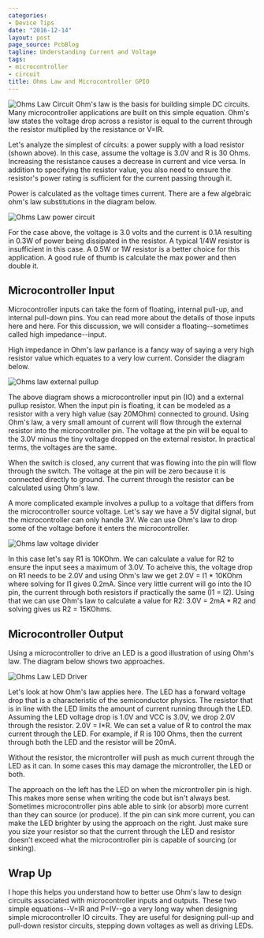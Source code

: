 ```yaml
---
categories:
- Device Tips
date: "2016-12-14"
layout: post
page_source: PcbBlog
tagline: Understanding Current and Voltage
tags:
- microcontroller
- circuit
title: Ohms Law and Microcontroller GPIO
---
```


![Ohms Law Circuit](/images/ohms-law-VIR-circuit.svg)
Ohm's law is the basis for building simple DC circuits.  Many microcontroller applications are built on this simple equation. Ohm's law states the voltage drop across a resistor is equal to the current through the resistor multiplied by the resistance or V=IR.

Let's analyze the simplest of circuits: a power supply with a load resistor (shown above). In this case, assume the voltage is 3.0V and R is 30 Ohms.  Increasing the resistance causes a decrease in current and vice versa.  In addition to specifying the resistor value, you also need to ensure the resistor's power rating is sufficient for the current passing through it.

Power is calculated as the voltage times current.  There are a few algebraic ohm's law substitutions in the diagram below.

![Ohms Law power circuit](/images/ohms-law-with-power.svg)

For the case above, the voltage is 3.0 volts and the current is 0.1A resulting in 0.3W of power being dissipated in the resistor. A typical 1/4W resistor is insufficient in this case. A 0.5W or 1W resistor is a better choice for this application. A good rule of thumb is calculate the max power and then double it.

Microcontroller Input
---------------------

Microcontroller inputs can take the form of floating, internal pull-up, and internal pull-down pins.  You can read more about the details of those inputs here and here.  For this discussion, we will consider a floating--sometimes called high impedance--input.

High impedance in Ohm's law parlance is a fancy way of saying a very high resistor value which equates to a very low current.  Consider the diagram below.

![Ohms law external pullup](/images/ohms-law-external-pullup.svg)

The above diagram shows a microcontroller input pin (IO) and a external pullup resistor.  When the input pin is floating, it can be modeled as a resistor with a very high value (say 20MOhm) connected to ground.  Using Ohm's law, a very small amount of current will flow through the external resistor into the microcontroller pin.  The voltage at the pin will be equal to the 3.0V minus the tiny voltage dropped on the external resistor.  In practical terms, the voltages are the same.

When the switch is closed, any current that was flowing into the pin will flow through the switch.  The voltage at the pin will be zero because it is connected directly to ground. The current through the resistor can be calculated using Ohm's law.

A more complicated example involves a pullup to a voltage that differs from the microcontroller source voltage.  Let's say we have a 5V digital signal, but the microcontroller can only handle 3V.  We can use Ohm's law to drop some of the voltage before it enters the microcontroller.

![Ohms law voltage divider](/images/ohms-law-voltage-divider.svg)

In this case let's say R1 is 10KOhm. We can calculate a value for R2 to ensure the input sees a maximum of 3.0V. To acheive this, the voltage drop on R1 needs to be 2.0V and using Ohm's law we get 2.0V = I1 * 10KOhm where solving for I1 gives 0.2mA. Since very little current will go into the IO pin, the current through both resistors if practically the same (I1 = I2). Using that we can use Ohm's law to calculate a value for R2: 3.0V = 2mA * R2 and solving gives us R2 = 15KOhms.

Microcontroller Output
---------------------

Using a microcontroller to drive an LED is a good illustration of using Ohm's law.  The diagram below shows two approaches.

![Ohms Law LED Driver](/images/ohms-law-led-driver.svg)

Let's look at how Ohm's law applies here.  The LED has a forward voltage drop that is a characteristic of the semiconductor physics.  The resistor that is in line with the LED limits the amount of current running through the LED.  Assuming the LED voltage drop is 1.0V and VCC is 3.0V, we drop 2.0V through the resistor. 2.0V = I*R. We can set a value of R to control the max current through the LED. For example, if R is 100 Ohms, then the current through both the LED and the resistor will be 20mA.

Without the resistor, the microntroller will push as much current through the LED as it can.  In some cases this may damage the microntroller, the LED or both.

The approach on the left has the LED on when the microntroller pin is high.  This makes more sense when writing the code but isn't always best.  Sometimes microcontroller pins able able to sink (or absorb) more current than they can source (or produce).  If the pin can sink more current, you can make the LED brighter by using the approach on the right.  Just make sure you size your resistor so that the current through the LED and resistor doesn't exceed what the microcontroller pin is capable of sourcing (or sinking).

Wrap Up
----------------

I hope this helps you understand how to better use Ohm's law to design circuits associated with microcontroller inputs and outputs.  These two simple equations--V=IR and P=IV--go a very long way when designing simple microcontroller IO circuits.  They are useful for designing pull-up and pull-down resistor circuits, stepping down voltages as well as driving LEDs.
